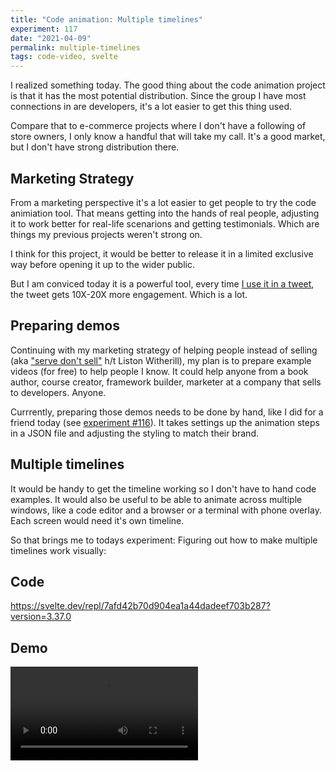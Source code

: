 ```yaml
---
title: "Code animation: Multiple timelines"
experiment: 117
date: "2021-04-09"
permalink: multiple-timelines
tags: code-video, svelte
---
```


I realized something today. The good thing about the code animation project is that it has the most potential distribution. Since the group I have most connections in are developers, it's a lot easier to get this thing used.

Compare that to e-commerce projects where I don't have a following of store owners, I only know a handful that will take my call. It's a good market, but I don't have strong distribution there.

## Marketing Strategy

From a marketing perspective it's a lot easier to get people to try the code animiation tool. That means getting into the hands of real people, adjusting it to work better for real-life scenarions and getting testimonials. Which are things my previous projects weren't strong on.

I think for this project, it would be better to release it in a limited exclusive way before opening it up to the wider public.

But I am conviced today it is a powerful tool, every time [I use it in a tweet](https://twitter.com/joshnuss/status/1380379869507416064), the tweet gets 10X-20X more engagement. Which is a lot.

## Preparing demos

Continuing with my marketing strategy of helping people instead of selling (aka ["serve don't sell"](https://servedontsell.com/) h/t Liston Witherill), my plan is to prepare example videos (for free) to help people I know. It could help anyone from a book author, course creator, framework builder, marketer at a company that sells to developers. Anyone.

Currrently, preparing those demos needs to be done by hand, like I did for a friend today (see [experiment #116](/posts/code-animation-test)). It takes settings up the animation steps in a JSON file and adjusting the styling to match their brand.

## Multiple timelines

It would be handy to get the timeline working so I don't have to hand code examples. It would also be useful to be able to animate across multiple windows, like a code editor and a browser or a terminal with phone overlay. Each screen would need it's own timeline.

So that brings me to todays experiment: Figuring out how to make multiple timelines work visually:

## Code

https://svelte.dev/repl/7afd42b70d904ea1a44dadeef703b287?version=3.37.0

## Demo

<video controls src="https://res.cloudinary.com/dzwnkx0mk/video/upload/v1618025987/1000experiments.dev/multiple-timelines_t6nu9t.mp4"/>
